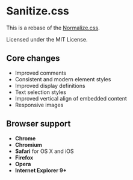 # Sanitize.css

This is a rebase of the
[Normalize.css](https://github.com/necolas/normalize.css).

Licensed under the MIT License.

## Core changes

* Improved comments
* Consistent and modern element styles
* Improved display definitions
* Text selection styles
* Improved vertical align of embedded content
* Responsive images

## Browser support

* **Chrome**
* **Chromium**
* **Safari** for OS X and iOS
* **Firefox**
* **Opera**
* **Internet Explorer 9+**